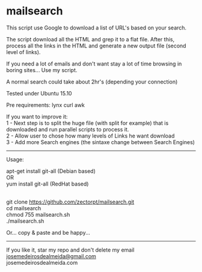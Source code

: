# mailsearch
This script use Google to download a list of URL's based on your search.

The script download all the HTML and grep it to a flat file. After this, process all the links in the HTML and generate a new output file (second level of links).

If you need a lot of emails and don't want stay a lot of time browsing in boring sites... Use my script.

A normal search could take about 2hr's (depending your connection)

Tested under Ubuntu 15.10

Pre requirements:
lynx curl awk

If you want to improve it: <br />
 1 - Next step is to split the huge file (with split for example) that is downloaded and run parallel scripts to process it. <br />
 2 - Allow user to chose how many levels of Links he want download <br />
 3 - Add more Search engines (the sintaxe change between Search Engines) <br />

----------------------------------------------------
Usage:

apt-get install git-all (Debian based) <br />
OR <br />
yum install git-all (RedHat based)<br /><br />

git clone https://github.com/zectorpt/mailsearch.git <br />
cd mailsearch <br />
chmod 755 mailsearch.sh <br />
./mailsearch.sh

Or... copy & paste and be happy... <br />

---------------------------------------------------

If you like it, star my repo and don't delete my email <br />
josemedeirosdealmeida@gmail.com <br />
josemedeirosdealmeida.com
